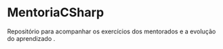 # MentoriaCSharp
Repositório para acompanhar os exercícios dos mentorados e a evolução do aprendizado . 
